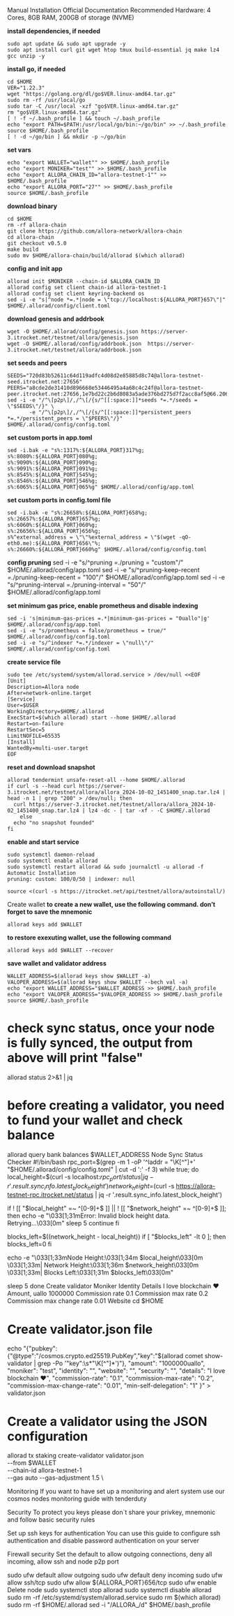 Manual Installation
Official Documentation
Recommended Hardware: 4 Cores, 8GB RAM, 200GB of storage (NVME)

**install dependencies, if needed**
```
sudo apt update && sudo apt upgrade -y
sudo apt install curl git wget htop tmux build-essential jq make lz4 gcc unzip -y
```

**install go, if needed**
```
cd $HOME
VER="1.22.3"
wget "https://golang.org/dl/go$VER.linux-amd64.tar.gz"
sudo rm -rf /usr/local/go
sudo tar -C /usr/local -xzf "go$VER.linux-amd64.tar.gz"
rm "go$VER.linux-amd64.tar.gz"
[ ! -f ~/.bash_profile ] && touch ~/.bash_profile
echo "export PATH=$PATH:/usr/local/go/bin:~/go/bin" >> ~/.bash_profile
source $HOME/.bash_profile
[ ! -d ~/go/bin ] && mkdir -p ~/go/bin
```

**set vars**
```
echo "export WALLET="wallet"" >> $HOME/.bash_profile
echo "export MONIKER="test"" >> $HOME/.bash_profile
echo "export ALLORA_CHAIN_ID="allora-testnet-1"" >> $HOME/.bash_profile
echo "export ALLORA_PORT="27"" >> $HOME/.bash_profile
source $HOME/.bash_profile
```

**download binary**
```
cd $HOME
rm -rf allora-chain
git clone https://github.com/allora-network/allora-chain
cd allora-chain
git checkout v0.5.0
make build
sudo mv $HOME/allora-chain/build/allorad $(which allorad)
```

**config and init app**
```
allorad init $MONIKER --chain-id $ALLORA_CHAIN_ID 
allorad config set client chain-id allora-testnet-1
allorad config set client keyring-backend os
sed -i -e "s|^node *=.*|node = \"tcp://localhost:${ALLORA_PORT}657\"|" $HOME/.allorad/config/client.toml
```

**download genesis and addrbook**
```
wget -O $HOME/.allorad/config/genesis.json https://server-3.itrocket.net/testnet/allora/genesis.json
wget -O $HOME/.allorad/config/addrbook.json  https://server-3.itrocket.net/testnet/allora/addrbook.json
```

**set seeds and peers**
```
SEEDS="720d83b52611c64d119adfc4d08d2e85885d8c74@allora-testnet-seed.itrocket.net:27656"
PEERS="a8cde2de31410d896668e53446495a4a68c4c24f@allora-testnet-peer.itrocket.net:27656,1e7bd22c2b6d8083a5ade376bd275d7f2acc8af5@66.206.8.130:26656,a6c8e1663045aa71a2c8d556bf3540a89e049d22@65.108.125.39:11656,1ec4d1954ce3631274d57a9b60f5ffb5f9e4d841@66.70.177.125:27656,c8f7c18f98ada342100c7bade62a28a244188951@204.29.146.8:26656,d3c79122924ff477e941ec0ca1ed775cfb01ca20@66.35.84.140:26656,140eced7d38fa5d9588403d9cc63522d52c8d221@65.21.230.12:26656,0f6b64fcd38872d18a78d89e090a5e6928883d52@8.209.116.116:26656,03549def142b0b473734ebdcc5693d0973fedf84@116.202.214.251:26656,714460df7c5a80827fd9bfc64c88c0fad55dcffd@116.202.50.44:34656"
sed -i -e "/^\[p2p\]/,/^\[/{s/^[[:space:]]*seeds *=.*/seeds = \"$SEEDS\"/}" \
       -e "/^\[p2p\]/,/^\[/{s/^[[:space:]]*persistent_peers *=.*/persistent_peers = \"$PEERS\"/}" $HOME/.allorad/config/config.toml
```


**set custom ports in app.toml**
```
sed -i.bak -e "s%:1317%:${ALLORA_PORT}317%g;
s%:8080%:${ALLORA_PORT}080%g;
s%:9090%:${ALLORA_PORT}090%g;
s%:9091%:${ALLORA_PORT}091%g;
s%:8545%:${ALLORA_PORT}545%g;
s%:8546%:${ALLORA_PORT}546%g;
s%:6065%:${ALLORA_PORT}065%g" $HOME/.allorad/config/app.toml
```

**set custom ports in config.toml file**
```
sed -i.bak -e "s%:26658%:${ALLORA_PORT}658%g;
s%:26657%:${ALLORA_PORT}657%g;
s%:6060%:${ALLORA_PORT}060%g;
s%:26656%:${ALLORA_PORT}656%g;
s%^external_address = \"\"%external_address = \"$(wget -qO- eth0.me):${ALLORA_PORT}656\"%;
s%:26660%:${ALLORA_PORT}660%g" $HOME/.allorad/config/config.toml
```

**config pruning**
sed -i -e "s/^pruning *=.*/pruning = \"custom\"/" $HOME/.allorad/config/app.toml
sed -i -e "s/^pruning-keep-recent *=.*/pruning-keep-recent = \"100\"/" $HOME/.allorad/config/app.toml
sed -i -e "s/^pruning-interval *=.*/pruning-interval = \"50\"/" $HOME/.allorad/config/app.toml

**set minimum gas price, enable prometheus and disable indexing**
```
sed -i 's|minimum-gas-prices =.*|minimum-gas-prices = "0uallo"|g' $HOME/.allorad/config/app.toml
sed -i -e "s/prometheus = false/prometheus = true/" $HOME/.allorad/config/config.toml
sed -i -e "s/^indexer *=.*/indexer = \"null\"/" $HOME/.allorad/config/config.toml
```

**create service file**
```
sudo tee /etc/systemd/system/allorad.service > /dev/null <<EOF
[Unit]
Description=Allora node
After=network-online.target
[Service]
User=$USER
WorkingDirectory=$HOME/.allorad
ExecStart=$(which allorad) start --home $HOME/.allorad
Restart=on-failure
RestartSec=5
LimitNOFILE=65535
[Install]
WantedBy=multi-user.target
EOF
```

**reset and download snapshot**
```
allorad tendermint unsafe-reset-all --home $HOME/.allorad
if curl -s --head curl https://server-3.itrocket.net/testnet/allora/allora_2024-10-02_1451400_snap.tar.lz4 | head -n 1 | grep "200" > /dev/null; then
  curl https://server-3.itrocket.net/testnet/allora/allora_2024-10-02_1451400_snap.tar.lz4 | lz4 -dc - | tar -xf - -C $HOME/.allorad
    else
  echo "no snapshot founded"
fi
```

**enable and start service**
```
sudo systemctl daemon-reload
sudo systemctl enable allorad
sudo systemctl restart allorad && sudo journalctl -u allorad -f
Automatic Installation
pruning: custom: 100/0/50 | indexer: null

source <(curl -s https://itrocket.net/api/testnet/allora/autoinstall/)
```

Create wallet
**to create a new wallet, use the following command. don’t forget to save the mnemonic**
```
allorad keys add $WALLET
```

**to restore exexuting wallet, use the following command**
```
allorad keys add $WALLET --recover
```

**save wallet and validator address**
```
WALLET_ADDRESS=$(allorad keys show $WALLET -a)
VALOPER_ADDRESS=$(allorad keys show $WALLET --bech val -a)
echo "export WALLET_ADDRESS="$WALLET_ADDRESS >> $HOME/.bash_profile
echo "export VALOPER_ADDRESS="$VALOPER_ADDRESS >> $HOME/.bash_profile
source $HOME/.bash_profile
```

# check sync status, once your node is fully synced, the output from above will print "false"
allorad status 2>&1 | jq 

# before creating a validator, you need to fund your wallet and check balance
allorad query bank balances $WALLET_ADDRESS 
Node Sync Status Checker
#!/bin/bash
rpc_port=$(grep -m 1 -oP '^laddr = "\K[^"]+' "$HOME/.allorad/config/config.toml" | cut -d ':' -f 3)
while true; do
  local_height=$(curl -s localhost:$rpc_port/status | jq -r '.result.sync_info.latest_block_height')
  network_height=$(curl -s https://allora-testnet-rpc.itrocket.net/status | jq -r '.result.sync_info.latest_block_height')

  if ! [[ "$local_height" =~ ^[0-9]+$ ]] || ! [[ "$network_height" =~ ^[0-9]+$ ]]; then
    echo -e "\033[1;31mError: Invalid block height data. Retrying...\033[0m"
    sleep 5
    continue
  fi

  blocks_left=$((network_height - local_height))
  if [ "$blocks_left" -lt 0 ]; then
    blocks_left=0
  fi

  echo -e "\033[1;33mNode Height:\033[1;34m $local_height\033[0m \033[1;33m| Network Height:\033[1;36m $network_height\033[0m \033[1;33m| Blocks Left:\033[1;31m $blocks_left\033[0m"

  sleep 5
done
Create validator
Moniker
Identity
Details
I love blockchain ❤️
Amount, uallo
1000000
Commission rate
0.1
Commission max rate
0.2
Commission max change rate
0.01
Website
cd $HOME
# Create validator.json file
echo "{\"pubkey\":{\"@type\":\"/cosmos.crypto.ed25519.PubKey\",\"key\":\"$(allorad comet show-validator | grep -Po '\"key\":\s*\"\K[^"]*')\"},
    \"amount\": \"1000000uallo\",
    \"moniker\": \"test\",
    \"identity\": \"\",
    \"website\": \"\",
    \"security\": \"\",
    \"details\": \"I love blockchain ❤️\",
    \"commission-rate\": \"0.1\",
    \"commission-max-rate\": \"0.2\",
    \"commission-max-change-rate\": \"0.01\",
    \"min-self-delegation\": \"1\"
}" > validator.json
# Create a validator using the JSON configuration
allorad tx staking create-validator validator.json \
    --from $WALLET \
    --chain-id allora-testnet-1 \
	--gas auto --gas-adjustment 1.5 \
	
Monitoring
If you want to have set up a monitoring and alert system use our cosmos nodes monitoring guide with tenderduty

Security
To protect you keys please don`t share your privkey, mnemonic and follow basic security rules

Set up ssh keys for authentication
You can use this guide to configure ssh authentication and disable password authentication on your server

Firewall security
Set the default to allow outgoing connections, deny all incoming, allow ssh and node p2p port

sudo ufw default allow outgoing 
sudo ufw default deny incoming 
sudo ufw allow ssh/tcp 
sudo ufw allow ${ALLORA_PORT}656/tcp
sudo ufw enable
Delete node
sudo systemctl stop allorad
sudo systemctl disable allorad
sudo rm -rf /etc/systemd/system/allorad.service
sudo rm $(which allorad)
sudo rm -rf $HOME/.allorad
sed -i "/ALLORA_/d" $HOME/.bash_profile
